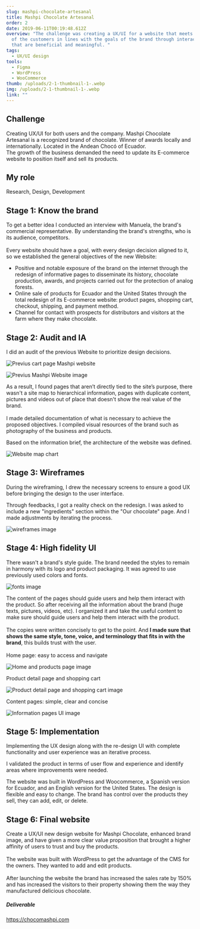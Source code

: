 ```yaml
---
slug: mashpi-chocolate-artesanal
title: Mashpi Chocolate Artesanal
order: 2
date: 2019-06-11T00:19:48.612Z
overview: "The challenge was creating a UX/UI for a website that meets the needs
  of the customers in lines with the goals of the brand through interactions
  that are beneficial and meaningful. "
tags:
  - UX/UI design
tools:
  - Figma
  - WordPress
  - WooCommerce
thumb: /uploads/2-1-thumbnail-1-.webp
img: /uploads/2-1-thumbnail-1-.webp
link: ""
---
```

## **Challenge**

Creating UX/UI for both users and the company. Mashpi Chocolate Artesanal is a recognized brand of chocolate. Winner of awards locally and internationally. Located in the Andean Chocó of Ecuador.
\
The growth of the business demanded the need to update its E-commerce website to position itself and sell its products.

## **My role**

Research, Design, Development

## Stage 1: Know the brand

To get a better idea I conducted an interview with Manuela, the brand's commercial representative. By understanding the brand's strengths, who is its audience, competitors. \
\
Every website should have a goal, with every design decision aligned to it, so we established the general objectives of the new Website:

* Positive and notable exposure of the brand on the internet through the redesign of informative pages to disseminate its history, chocolate production, awards, and projects carried out for the protection of analog forests.
* Online sale of products for Ecuador and the United States through the total redesign of its E-commerce website: product pages, shopping cart, checkout, shipping, and payment method.
* Channel for contact with prospects for distributors and visitors at the farm where they make chocolate.

## Stage 2: Audit and IA

 I did an audit of the previous Website to prioritize design decisions.

![Previus cart page Mashpi website](/uploads/home-previus.webp "Cart page - It doesn´t work properly")

![Previus Mashpi Website image](/uploads/page-previus.webp "Informative pages does not show any image or content")

As a result, I found pages that aren’t directly tied to the site’s purpose, there wasn't a site map to hierarchical information, pages with duplicate content, pictures and videos out of place that doesn't show the real value of the brand.\
\
I made detailed documentation of what is necessary to achieve the proposed objectives. I compiled visual resources of the brand such as photography of the business and products.

Based on the information brief, the architecture of the website was defined.

![Website map chart](/uploads/sitemap.webp "Website map")

## Stage 3: Wireframes

During the wireframing, I drew the necessary screens to ensure a good UX before bringing the design to the user interface. 

Through feedbacks, I got a reality check on the redesign. I was asked to include a new "ingredients" section within the "Our chocolate" page. And I made adjustments by iterating the process.

![wireframes image](/uploads/wireframes_mashpi.webp "Wireframes")

## Stage 4: High fidelity UI

There wasn't a brand's style guide. The brand needed the styles to remain in harmony with its logo and product packaging. It was agreed to use previously used colors and fonts.

![fonts image](/uploads/mashpi-ui-style.webp "fonts")

The content of the pages should guide users and help them interact with the product. So after receiving all the information about the brand (huge texts, pictures, videos, etc). I organized it and take the useful content to make sure should guide users and help them interact with the product. \
\
The copies were written concisely to get to the point. And **I made sure that shows the same style, tone, voice, and terminology that fits in with the brand**, this builds trust with the user.\
\
Home page: easy to access and navigate

![Home and products page image](/uploads/mashpi-ui-home.webp "Home and products page")

Product detail page and shopping cart

![ Product detail page and shopping cart image](/uploads/mashpi-ui-product.webp " Product detail page and shopping cart")

Content pages: simple, clear and concise

![Information pages UI image](/uploads/mashpi-ui-page.webp "Other pages UI - Awards and guarantees page")

## Stage 5: Implementation

Implementing the UX design along with the re-design UI with complete functionality and user experience was an iterative process.

I validated the product in terms of user flow and experience and identify areas where improvements were needed.

The website was built in WordPress and Woocommerce, a Spanish version for Ecuador, and an English version for the United States. The design is flexible and easy to change. The brand has control over the products they sell, they can add, edit, or delete.

## Stage 6: Final website

Create a UX/UI new design website for Mashpi Chocolate, enhanced brand image, and have given a more clear value proposition that brought a higher affinity of users to trust and buy the products.\
\
The website was built with WordPress to get the advantage of the CMS for the owners. They wanted to add and edit products. \
\
After launching the website the brand has increased the sales rate by 150% and has increased the visitors to their property showing them the way they manufactured delicious chocolate.

##### Deliverable

https://chocomashpi.com